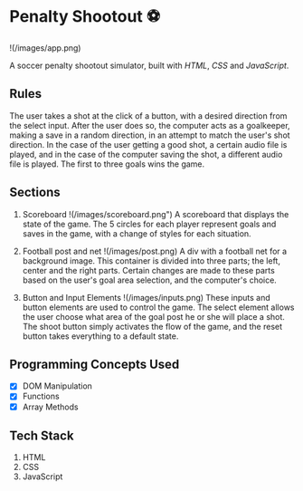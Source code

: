 # Penalty Shootout ⚽

!(/images/app.png)

A soccer penalty shootout simulator, built with _HTML_, _CSS_ and _JavaScript_.

## Rules

The user takes a shot at the click of a button, with a desired direction from the select input. After the user does so, the computer acts as a goalkeeper, making a save in a random direction, in an attempt to match the user's shot direction. In the case of the user getting a good shot, a certain audio file is played, and in the case of the computer saving the shot, a different audio file is played. The first to three goals wins the game.

## Sections

1. Scoreboard
   !(/images/scoreboard.png")
   A scoreboard that displays the state of the game. The 5 circles for each player represent goals and saves in the game, with a change of styles for each situation.

2. Football post and net
   !(/images/post.png)
   A div with a football net for a background image. This container is divided into three parts; the left, center and the right parts. Certain changes are made to these parts based on the user's goal area selection, and the computer's choice.

3. Button and Input Elements
   !(/images/inputs.png)
   These inputs and button elements are used to control the game. The select element allows the user choose what area of the goal post he or she will place a shot. The shoot button simply activates the flow of the game, and the reset button takes everything to a default state.

## Programming Concepts Used

- [x] DOM Manipulation
- [x] Functions
- [x] Array Methods

<!-- To add a link, wrap the link text or content in square brackets then have reular brackets after it, with the link href inside it -->

## Tech Stack

1. HTML
2. CSS
3. JavaScript
